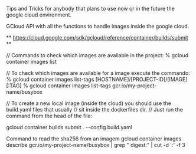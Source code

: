 Tips and Tricks for anybody that plans to use now or in the future the google cloud environment.	
	
GCloud API with all the functions to handle images inside the google cloud.
	
** https://cloud.google.com/sdk/gcloud/reference/container/builds/submit **

// Commands to check which images are available in the project:
% gcloud container images list

// To check which images are available for a image execute the commando:
% gcloud container images list-tags [HOSTNAME]/[PROJECT-ID]/[IMAGE][:TAG]
% gcloud container images list-tags gcr.io/my-project-name/busybox


// To create a new local image (inside the cloud) you should use the build.yaml files that usually
// sit inside the dockerfiles dir.
// Just run the command from the head of the file:

gcloud container builds submit . --config build.yaml


Command to read the sha256 from an imagem
gcloud container images describe gcr.io/my-project-name/busybox | grep " digest:" | cut -d ':' -f 3
